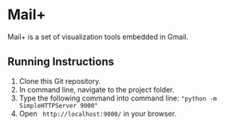 Mail+
=============
Mail+ is a set of visualization tools embedded in Gmail.

Running Instructions
----------------
1. Clone this Git repository.
2. In command line, navigate to the project folder.
3. Type the following command into command line: <code>"python -m SimpleHTTPServer 9000"</code>
4. Open <code> http://localhost:9000/</code> in your browser.

